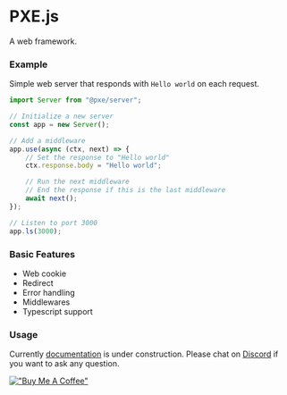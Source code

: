 # PXE.js
A web framework.

### Example
Simple web server that responds with `Hello world` on each request.

```ts
import Server from "@pxe/server";

// Initialize a new server
const app = new Server();

// Add a middleware
app.use(async (ctx, next) => {
    // Set the response to "Hello world"
    ctx.response.body = "Hello world";

    // Run the next middleware
    // End the response if this is the last middleware
    await next();
});

// Listen to port 3000
app.ls(3000);
```

### Basic Features
- Web cookie
- Redirect
- Error handling
- Middlewares
- Typescript support

### Usage
Currently [documentation](https://pxe.vercel.app) is under construction.
Please chat on [Discord](https://discord.gg/BAB6wZhBFc) if you want to ask any question.

[!["Buy Me A Coffee"](https://www.buymeacoffee.com/assets/img/custom_images/orange_img.png)](https://www.buymeacoffee.com/aquapi)
